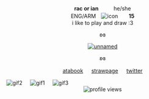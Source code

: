<div align="center" dir="auto">
  <div><b>rac or ian</b> 　 　 he/she</div>
  <div>ENG/ARM　<img src="https://64.media.tumblr.com/fdf89499c48ac45deb2adee87e0a2cec/2a50e0b64903080c-64/s75x75_c1/440f2cce69b1b86c0ecd880e17de7435025d9f5c.png" alt="icon">　　<b>15</b></div>
  <div>i like to play and draw :3</div>
</p>

<p dir="auto">ʚɞ</p>
<p dir="auto"><a target="_blank" href="https://x.com/Official_ALNST"><img src="https://racgraphics.carrd.co/assets/images/image02.png?v=d54cbec6" alt="unnamed" style="max-width: 100%;"></a></p>
<p dir="auto">ʚɞ</p>
<p dir="auto"><a href="https://kianffy.atabook.org" rel="https://kianffy.atabook.org">atabook</a> 　 <a href="https://kianffy.straw.page" rel="https://kianffy.straw.page">strawpage</a> 　 <a href="https://x.com/kianffy" rel="https://x.com/kianffy">twitter</a></p>
  
<div style="display: flex; gap: 20px; align-items: flex-start;">
  <img src="https://64.media.tumblr.com/c5588ea2a1ddc6326b6e84d261584990/75d16fe9c791f293-13/s100x200/7160be660cdc5d629dee2f2b24b3aabc058fff20.gifv" alt="gif2" style="max-width: 100%;">
  <img src="https://64.media.tumblr.com/2c06461a11eb72ef61dc89a0b1da8acb/75d16fe9c791f293-00/s100x200/63f27de2ac0e0f6dc753debcef758822605e1bc2.gifv" alt="gif1" style="max-width: 100%;">
  <img src="https://64.media.tumblr.com/a47ee3bb8617be898657c9aa2e902727/75d16fe9c791f293-b0/s100x200/99e3b2761fd4de98c787dc61189e6178259bc9c8.gifv" alt="gif3" style="max-width: 100%;">
</div>
  <img src="https://komarev.com/ghpvc/?username=racsiniy&color=6ca5f0&style=flat-square&label=profile-views&base=2086" alt="profile views" style="max-width:100%;">

  </div>
</article>
  </div>
